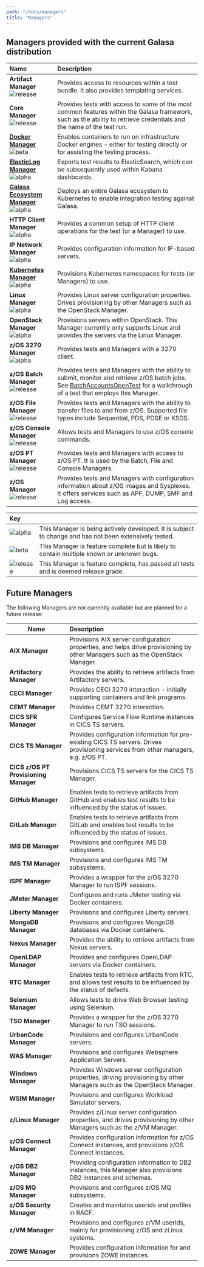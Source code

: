```yaml
---
path: "/docs/managers"
title: "Managers"
---
```


## Managers provided with the current Galasa distribution

| Name | Description | 
| :------------------------ | :------------------------------------- | 
| **Artifact Manager**<br> ![release](../../images/release.svg)| Provides access to resources within a test bundle. It also provides templating services.|
| **Core Manager**<br> ![release](../../images/release.svg) | Provides tests with access to some of the most common features within the Galasa framework, such as the ability to retrieve credentials and the name of the test run. |
| **[Docker Manager](/docs/managers/docker-manager)**<br> ![beta](../../images/beta.svg) | Enables containers to run on infrastructure Docker engines - either for testing directly or for assisting the testing process. |
| **[ElasticLog Manager](/docs/managers/elasticlog-manager)**<br> ![alpha](../../images/alpha.svg) | Exports test results to ElasticSearch, which can be subsequently used within Kabana dashboards. |
| **[Galasa Ecosystem Manager](/docs/managers/galasa-ecosystem-manager)** <br>![alpha](../../images/alpha.svg) | Deploys an entire Galasa ecosystem to Kubernetes to enable integration testing against Galasa. |
| **HTTP Client Manager**<br> ![alpha](../../images/alpha.svg) | Provides a common setup of HTTP client operations for the test (or a Manager) to use. |
| **IP Network Manager**<br> ![alpha](../../images/alpha.svg) | Provides configuration information for IP-based servers. |
| **[Kubernetes Manager](/docs/managers/kubernetes-manager)**<br> ![alpha](../../images/alpha.svg) | Provisions Kubernetes namespaces for tests (or Managers) to use. |
| **Linux Manager**<br> ![alpha](../../images/alpha.svg) | Provides Linux server configuration properties. Drives provisioning by other Managers such as the OpenStack Manager. |
| **OpenStack Manager**<br> ![alpha](../../images/alpha.svg) | Provisions servers within OpenStack. This Manager currently only supports Linux and provides the servers via the Linux Manager. |
| **z/OS 3270 Manager**<br> ![alpha](../../images/alpha.svg)| Provides tests and Managers with a 3270 client.|
| **z/OS Batch Manager**<br> ![release](../../images/release.svg) | Provides tests and Managers with the ability to submit, monitor and retrieve z/OS batch jobs. See [BatchAccountsOpenTest](/docs/running-simbank-tests/batch-accounts-open-test) for a walkthrough of a test that employs this Manager. | 
| **z/OS File Manager**<br> ![release](../../images/release.svg) | Provides tests and Managers with the ability to transfer files to and from z/OS. Supported file types include Sequential, PDS, PDSE or KSDS. | 
| **z/OS Console Manager**<br> ![release](../../images/release.svg) | Allows tests and Managers to use z/OS console commands. | 
| **z/OS PT Manager**<br> ![release](../../images/release.svg) | Provides tests and Managers with access to z/OS PT. It is used by the Batch, File and Console Managers. | 
| **z/OS Manager**<br> ![release](../../images/release.svg) | Provides tests and Managers with configuration information about z/OS images and Sysplexes. It offers services such as APF, DUMP, SMF and Log access. | 

| Key |   | 
| :------------------------ | :------------------------------------- | 
| ![alpha](../../images/alpha.svg)| This Manager is being actively developed. It is subject to change and has not been extensively tested.|
| ![beta](../../images/beta.svg)| This Manager is feature complete but is likely to contain multiple known or unknown bugs.|
| ![release](../../images/release.svg)| This Manager is feature complete, has passed all tests and is deemed release grade.|


## Future Managers
The following Managers are not currently available but are planned for a future release:

| Name | Description | 
| ------------------------ | :------------------------------------- | 
| **AIX Manager** | Provisions AIX server configuration properties, and helps drive provisioning by other Managers such as the OpenStack Manager.|
| **Artifactory Manager** | Provides the ability to retrieve artifacts from Artifactory servers. |
| **CECI Manager** | Provides CECI 3270 interaction - initially supporting containers and link programs.|
| **CEMT Manager** | Provides CEMT 3270 interaction.|
| **CICS SFR Manager** | Configures Service Flow Runtime instances in CICS TS servers.|
| **CICS TS Manager** | Provides configuration information for pre-existing CICS TS servers. Drives provisioning services from other managers, e.g. z/OS PT.|
| **CICS z/OS PT Provisioning Manager** | Provisions CICS TS servers for the CICS TS Manager.|
| **GitHub Manager** | Enables tests to retrieve artifacts from GitHub and enables test results to be influenced by the status of issues.|
| **GitLab Manager** | Enables tests to retrieve artifacts from GitLab and enables test results to be influenced by the status of issues.|
| **IMS DB Manager** | Provisions and configures IMS DB subsystems.|
| **IMS TM Manager** | Provisions and configures IMS TM subsystems.|
| **ISPF Manager** | Provides a wrapper for the z/OS 3270 Manager to run ISPF sessions.|
| **JMeter Manager** | Configures and runs JMeter testing via Docker containers.|
| **Liberty Manager** | Provisions and configures Liberty servers.|
| **MongoDB Manager** | Provisions and configures MongoDB databases via Docker containers.|
| **Nexus Manager** | Provides the ability to retrieve artifacts from Nexus servers.|
| **OpenLDAP Manager** | Provides and configures OpenLDAP servers via Docker containers.|
| **RTC Manager** | Enables tests to retrieve artifacts from RTC, and allows test results to be influenced by the status of defects.|
| **Selenium Manager** | Allows tests to drive Web Browser testing using Selenium.|
| **TSO Manager** | Provides a wrapper for the z/OS 3270 Manager to run TSO sessions.|
| **UrbanCode Manager** | Provisions and configures UrbanCode servers.|
| **WAS Manager** | Provisions and configures Websphere Application Servers.|
| **Windows Manager** | Provides Windows server configuration properties, driving provisioning by other Managers such as the OpenStack Manager.|
| **WSIM Manager** | Provisions and configures Workload Simulator servers.|
| **z/Linux Manager** | Provides z/Linux server configuration properties, and drives provisioning by other Managers such as the z/VM Manager.|
| **z/OS Connect Manager** | Provides configuration information for z/OS Connect instances, and provisions z/OS Connect instances.|
| **z/OS DB2 Manager** | Providing configuration information to DB2 instances, this Manager also provisions DB2 instances and schemas.|
| **z/OS MQ Manager** | Provisions and configures z/OS MQ subsystems.|
| **z/OS Security Manager** | Creates and maintains userids and profiles in RACF.|
| **z/VM Manager** | Provisions and configures z/VM userids, mainly for provisioning z/OS and zLinux systems.|
| **ZOWE Manager** | Provides configuration information for and provisions ZOWE instances.|
